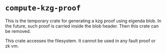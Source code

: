 # `compute-kzg-proof`

This is the temporary crate for generating a kzg proof using eigenda blob. In the future, such proof is carried inside the blob header. Then this crate can be removed.

This crate accesses the filesystem. It cannot be used in any fault proof or zk vm. 